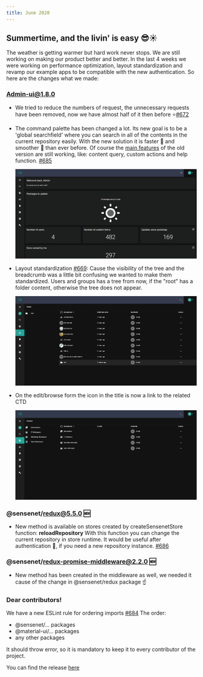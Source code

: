 ```yaml
---
title: June 2020
---
```


## Summertime, and the livin' is easy 😎☀️

The weather is getting warmer but hard work never stops. We are still working on making our product better and better. In the last 4 weeks we were working on performance optimization, layout standardization and revamp our example apps to be compatible with the new authentication.
So here are the changes what we made:

### Admin-ui@1.8.0

- We tried to reduce the numbers of request, the unnecessary requests have been removed, now we have almost half of it then before ⭐[#672](https://github.com/SenseNet/sn-client/pull/672)

- The command palette has been changed a lot. Its new goal is to be a 'global searchfield' where you can search in all of the contents in the current repository easily. With the new solution it is faster 🚀 and smoother 💨 than ever before. Of course the [main features](https://docs.sensenet.com/guides/search/03-command-palette) of the old version are still working, like: content query, custom actions and help function. [#685](https://github.com/SenseNet/sn-client/pull/685)

  ![Search](/img/posts/search.gif "Search")

- Layout standardization [#669](https://github.com/SenseNet/sn-client/pull/669): Cause the visibility of the tree and the breadcrumb was a little bit confusing we wanted to make them standardized.
Users and groups has a tree from now, if the "root" has a folder content, otherwise the tree does not appear.

  ![Tree](/img/posts/tree.gif "Tree")

- On the edit/browse form the icon in the title is now a link to the related CTD

  ![IconLink](/img/posts/iconLink.gif "IconLink")

### @sensenet/redux@5.5.0 🆕

- New method is available on stores created by createSensenetStore function: **reloadRepository**
With this function you can change the current repository in store runtime. It would be useful after authentication 🛂, if you need a new repository instance. [#686](https://github.com/SenseNet/sn-client/pull/686)


### @sensenet/redux-promise-middleware@2.2.0 🆕

- New method has been created in the middleware as well, we needed it cause of the change in @sensenet/redux package ☝️ 

### Dear contributors!
We have a new ESLint rule for ordering imports [#684](https://github.com/SenseNet/sn-client/pull/684)
The order:
- @sensenet/... packages
- @material-ui/... packages
- any other packages

It should throw error, so it is mandatory to keep it to every contributor of the project.

You can find the release [here](https://github.com/SenseNet/sn-client/releases/tag/2020.6.0)